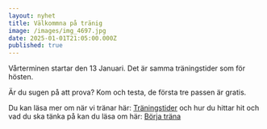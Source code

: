 ```yaml
---
layout: nyhet
title: Välkommna på tränig
image: /images/img_4697.jpg
date: 2025-01-01T21:05:00.000Z
published: true
---
```

Vårterminen startar den 13 Januari. Det är samma träningstider som för hösten. [](https://osterlenbudo.se/tider)

Är du sugen på att prova?  Kom och testa, de första tre passen är gratis. 

Du kan läsa mer om när vi tränar här: [Träningstider](<>)  och hur du hittar hit och vad du ska tänka på kan du läsa om här: [Börja träna](<>)
